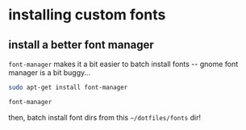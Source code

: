 # installing custom fonts

## install a better font manager

`font-manager` makes it a bit easier to batch install fonts -- gnome font manager is a bit buggy...

```bash
sudo apt-get install font-manager
```

```bash
font-manager
```

then, batch install font dirs from this `~/dotfiles/fonts` dir!

